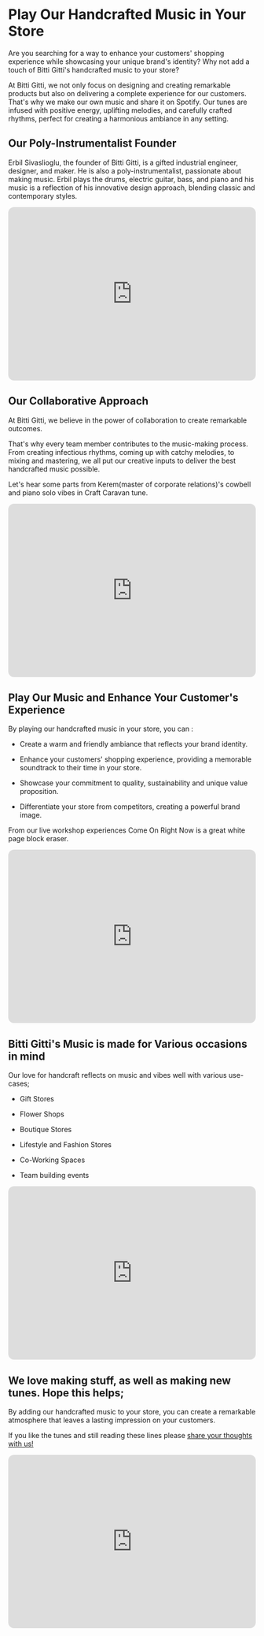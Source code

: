 # Play Our Handcrafted Music in Your Store

Are you searching for a way to enhance your customers' shopping experience while showcasing your unique brand's identity? Why not add a touch of Bitti Gitti's handcrafted music to your store?

At Bitti Gitti, we not only focus on designing and creating remarkable products but also on delivering a complete experience for our customers. That's why we make our own music and share it on Spotify. Our tunes are infused with positive energy, uplifting melodies, and carefully crafted rhythms, perfect for creating a harmonious ambiance in any setting.

## Our Poly-Instrumentalist Founder

Erbil Sivaslioglu, the founder of Bitti Gitti, is a gifted industrial engineer, designer, and maker. He is also a poly-instrumentalist, passionate about making music. Erbil plays the drums, electric guitar, bass, and piano and his music is a reflection of his innovative design approach, blending classic and contemporary styles.

<iframe style="border-radius:12px" src="https://open.spotify.com/embed/track/0oisVPkR1TQbiKgvaENlSh?utm_source=generator" width="100%" height="352" frameBorder="0" allowfullscreen="" allow="autoplay; clipboard-write; encrypted-media; fullscreen; picture-in-picture" loading="lazy"></iframe>

## Our Collaborative Approach

At Bitti Gitti, we believe in the power of collaboration to create remarkable outcomes. 

That's why every team member contributes to the music-making process. From creating infectious rhythms, coming up with catchy melodies, to mixing and mastering, we all put our creative inputs to deliver the best handcrafted music possible.

Let's hear some parts from Kerem(master of corporate relations)'s cowbell and piano solo vibes in Craft Caravan tune.
<iframe style="border-radius:12px" src="https://open.spotify.com/embed/track/4QT19XjEmUlTQJACdH1UDX?utm_source=generator" width="100%" height="352" frameBorder="0" allowfullscreen="" allow="autoplay; clipboard-write; encrypted-media; fullscreen; picture-in-picture" loading="lazy"></iframe>

## Play Our Music and Enhance Your Customer's Experience

By playing our handcrafted music in your store, you can :

* Create a warm and friendly ambiance that reflects your brand identity.

* Enhance your customers' shopping experience, providing a memorable soundtrack to their time in your store.

* Showcase your commitment to quality, sustainability and unique value proposition.

* Differentiate your store from competitors, creating a powerful brand image.

From our live workshop experiences Come On Right Now is a great white page block eraser.

<iframe style="border-radius:12px" src="https://open.spotify.com/embed/track/4uAARTYzzIXvB9FqCgJgOx?utm_source=generator" width="100%" height="352" frameBorder="0" allowfullscreen="" allow="autoplay; clipboard-write; encrypted-media; fullscreen; picture-in-picture" loading="lazy"></iframe>

## Bitti Gitti's Music is made for Various occasions in mind

Our love for handcraft reflects on music and vibes well with various use-cases;

* Gift Stores

* Flower Shops

* Boutique Stores

* Lifestyle and Fashion Stores

* Co-Working Spaces

* Team building events

<iframe style="border-radius:12px" src="https://open.spotify.com/embed/track/6lWIE9wRTVvH9xv2zR5Igg?utm_source=generator" width="100%" height="352" frameBorder="0" allowfullscreen="" allow="autoplay; clipboard-write; encrypted-media; fullscreen; picture-in-picture" loading="lazy"></iframe>

## We love making stuff, as well as making new tunes. Hope this helps;

By adding our handcrafted music to your store, you can create a remarkable atmosphere that leaves a lasting impression on your customers.

If you like the tunes and still reading these lines please [share your thoughts with us!](mailto:hey@bitti-gitti.com)



<iframe style="border-radius:12px" src="https://open.spotify.com/embed/artist/6pHu6yn12MFevc5KOj3RZq?utm_source=generator&theme=0" width="100%" height="352" frameBorder="0" allowfullscreen="" allow="autoplay; clipboard-write; encrypted-media; fullscreen; picture-in-picture" loading="lazy"></iframe>